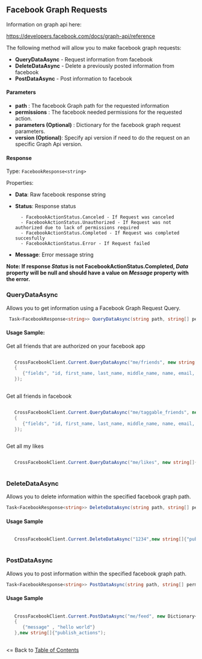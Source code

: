 ## Facebook Graph Requests

Information on graph api here:

https://developers.facebook.com/docs/graph-api/reference

The following method will allow you to make facebook graph requests:

* **QueryDataAsync** - Request information from facebook
* **DeleteDataAsync** - Delete a previously posted information from facebook
* **PostDataAsync** - Post information to facebook

#### Parameters

* **path** : The facebook Graph path for the requested information
* **permissions** : The facebook needed permissions for the requested action.
* **parameters (Optional)** : Dictionary for the facebook graph request parameters.
* **version (Optional)**: Specify api version if need to do the request on an specific Graph Api version.

#### Response

Type: ```FacebookResponse<string>```

Properties:

* **Data**: Raw facebook response string

* **Status**: Response status

        - FacebookActionStatus.Canceled - If Request was canceled
        - FacebookActionStatus.Unauthorized - If Request was not authorized due to lack of permissions required
        - FacebookActionStatus.Completed - If Request was completed succesfully
        - FacebookActionStatus.Error - If Request failed
        
* **Message**: Error message string

**Note: If response *Status* is not FacebookActionStatus.Completed, *Data* property will be null and should have a value on *Message* property with the error.**


### QueryDataAsync


Allows you to get information using a Facebook Graph Request Query. 

```cs
 Task<FacebookResponse<string>> QueryDataAsync(string path, string[] permissions, IDictionary<string, string> parameters = null, string version = null);
```

#### Usage Sample:


Get all friends that are authorized on your facebook app

```cs

   CrossFacebookClient.Current.QueryDataAsync("me/friends", new string[]{ "user_friends"}, new Dictionary<string, string>()
   {
      {"fields", "id, first_name, last_name, middle_name, name, email, picture"}
   });
  
```

Get all friends in facebook

```cs

   CrossFacebookClient.Current.QueryDataAsync("me/taggable_friends", new string[]{ "user_friends"}, new Dictionary<string, string>()
   {
      {"fields", "id, first_name, last_name, middle_name, name, email, picture"}
   });
  
```

Get all my likes

```cs

   CrossFacebookClient.Current.QueryDataAsync("me/likes", new string[]{ "user_likes"});
  
```

### DeleteDataAsync

Allows you to delete information within the specified facebook graph path.

```cs
Task<FacebookResponse<string>> DeleteDataAsync(string path, string[] permissions, IDictionary<string, string> parameters = null, string version = null);
```


#### Usage Sample

```cs

   CrossFacebookClient.Current.DeleteDataAsync("1234",new string[]{"publish_actions");
  
```

### PostDataAsync

Allows you to post information within the specified facebook graph path. 

```cs
Task<FacebookResponse<string>> PostDataAsync(string path, string[] permissions, IDictionary<string, string> parameters = null, string version = null);
```

#### Usage Sample

```cs

   CrossFacebookClient.Current.PostDataAsync("me/feed", new Dictionary<string, string>()
   {
      {"message" , "hello world"}
   },new string[]{"publish_actions");
  
```


<= Back to [Table of Contents](../README.md)
